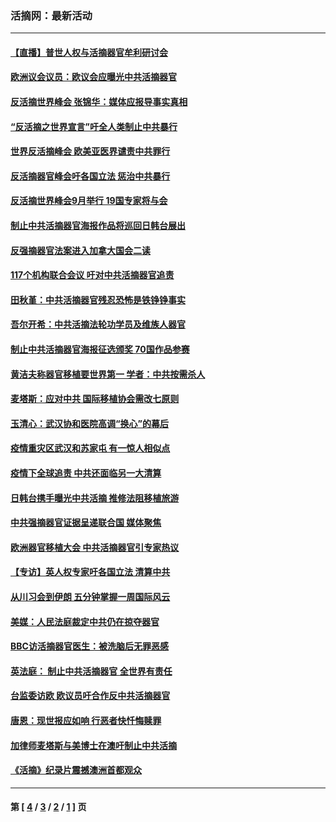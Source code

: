 ### 活摘网：最新活动
---
#### [【直播】普世人权与活摘器官牟利研讨会](../../pages/nf5883/n13425146.md?01160430) 
#### [欧洲议会议员：欧议会应曝光中共活摘器官](../../pages/nf5883/n13336571.md?01160430) 
#### [反活摘世界峰会 张锦华：媒体应报导事实真相](../../pages/nf5883/n13278502.md?01160430) 
#### [“反活摘之世界宣言”吁全人类制止中共暴行](../../pages/nf5883/n13259730.md?01160430) 
#### [世界反活摘峰会 欧美亚医界谴责中共罪行](../../pages/nf5883/n13253550.md?01160430) 
#### [反活摘器官峰会吁各国立法 惩治中共暴行](../../pages/nf5883/n13245052.md?01160430) 
#### [反活摘世界峰会9月举行 19国专家将与会](../../pages/nf5883/n13201492.md?01160430) 
#### [制止中共活摘器官海报作品将巡回日韩台展出](../../pages/nf5883/n13177791.md?01160430) 
#### [反强摘器官法案进入加拿大国会二读](../../pages/nf5883/n13033450.md?01160430) 
#### [117个机构联合会议 吁对中共活摘器官追责](../../pages/nf5883/n12775087.md?01160430) 
#### [田秋堇：中共活摘器官残忍恐怖是铁铮铮事实](../../pages/nf5883/n12702148.md?01160430) 
#### [吾尔开希：中共活摘法轮功学员及维族人器官](../../pages/nf5883/n12693197.md?01160430) 
#### [制止中共活摘器官海报征选颁奖 70国作品参赛](../../pages/nf5883/n12692050.md?01160430) 
#### [黄洁夫称器官移植要世界第一 学者：中共按需杀人](../../pages/nf5883/n12572329.md?01160430) 
#### [麦塔斯：应对中共 国际移植协会需改七原则](../../pages/nf5883/n12514711.md?01160430) 
#### [玉清心：武汉协和医院高调“换心”的幕后](../../pages/nf5883/n12298730.md?01160430) 
#### [疫情重灾区武汉和苏家屯 有一惊人相似点](../../pages/nf5883/n12150824.md?01160430) 
#### [疫情下全球追责 中共还面临另一大清算](../../pages/nf5883/n12070397.md?01160430) 
#### [日韩台携手曝光中共活摘 推修法阻移植旅游](../../pages/nf5883/n11712046.md?01160430) 
#### [中共强摘器官证据呈递联合国 媒体聚焦](../../pages/nf5883/n11546426.md?01160430) 
#### [欧洲器官移植大会 中共活摘器官引专家热议](../../pages/nf5883/n11539095.md?01160430) 
#### [【专访】英人权专家吁各国立法 清算中共](../../pages/nf5883/n11367315.md?01160430) 
#### [从川习会到伊朗 五分钟掌握一周国际风云](../../pages/nf5883/n11338520.md?01160430) 
#### [美媒：人民法庭裁定中共仍在掠夺器官](../../pages/nf5883/n11334897.md?01160430) 
#### [BBC访活摘器官医生：被洗脑后无罪恶感](../../pages/nf5883/n11335935.md?01160430) 
#### [英法庭： 制止中共活摘器官 全世界有责任](../../pages/nf5883/n11330691.md?01160430) 
#### [台监委访欧 欧议员吁合作反中共活摘器官](../../pages/nf5883/n11109190.md?01160430) 
#### [唐恩：现世报应如响 行恶者快忏悔赎罪](../../pages/nf5883/n11104016.md?01160430) 
#### [加律师麦塔斯与美博士在澳吁制止中共活摘](../../pages/nf5883/n10724764.md?01160430) 
#### [《活摘》纪录片震撼澳洲首都观众](../../pages/nf5883/n10722747.md?01160430) 

---
#### 第 [ [4](./4.md?01160430) / [3](./3.md?01160430) / [2](./2.md?01160430) / [1](./1.md?01160430) ] 页
